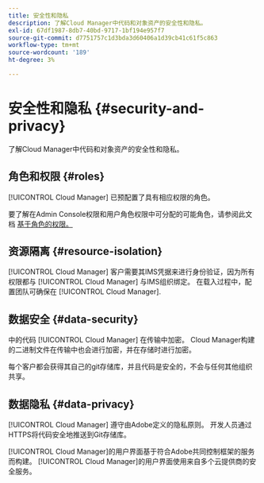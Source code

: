 ```yaml
---
title: 安全性和隐私
description: 了解Cloud Manager中代码和对象资产的安全性和隐私。
exl-id: 67df1987-8db7-40bd-9717-1bf194e957f7
source-git-commit: d7751757c1d3bda3d60406a1d39cb41c61f5c863
workflow-type: tm+mt
source-wordcount: '189'
ht-degree: 3%

---
```



# 安全性和隐私 {#security-and-privacy}

了解Cloud Manager中代码和对象资产的安全性和隐私。

## 角色和权限 {#roles}

[!UICONTROL Cloud Manager] 已预配置了具有相应权限的角色。

要了解在Admin Console权限和用户角色权限中可分配的可能角色，请参阅此文档 [基于角色的权限。](/help/requirements/role-based-permissions.md)

## 资源隔离 {#resource-isolation}

[!UICONTROL Cloud Manager] 客户需要其IMS凭据来进行身份验证，因为所有权限都与 [!UICONTROL Cloud Manager] 与IMS组织绑定。 在载入过程中，配置团队可确保在 [!UICONTROL Cloud Manager].

## 数据安全 {#data-security}

中的代码 [!UICONTROL Cloud Manager] 在传输中加密。 Cloud Manager构建的二进制文件在传输中也会进行加密，并在存储时进行加密。

每个客户都会获得其自己的git存储库，并且代码是安全的，不会与任何其他组织共享。

## 数据隐私 {#data-privacy}

[!UICONTROL Cloud Manager] 遵守由Adobe定义的隐私原则。 开发人员通过HTTPS将代码安全地推送到Git存储库。

[!UICONTROL Cloud Manager]的用户界面基于符合Adobe共同控制框架的服务而构建。 [!UICONTROL Cloud Manager]的用户界面使用来自多个云提供商的安全服务。
